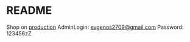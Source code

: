 # README

Shop on [production](https://productsbyevgenos.herokuapp.com/)
AdminLogin: evgenos2709@gmail.com
Password: 123456zZ